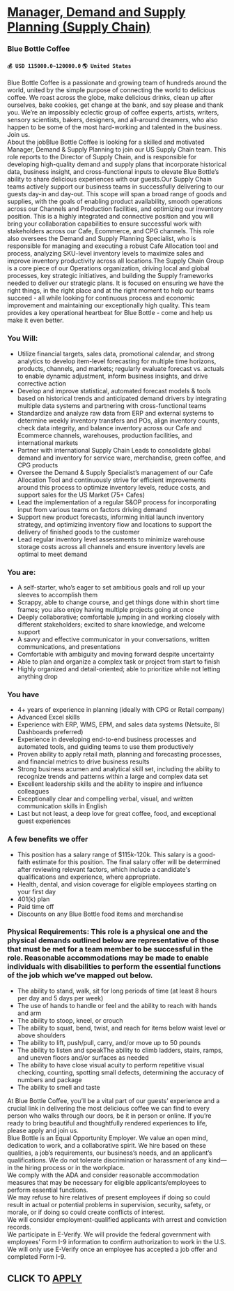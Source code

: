 # [Manager, Demand and Supply Planning (Supply Chain)](https://www.remotewlb.com/apply/manager-demand-and-supply-planning-supply-chain)  
### Blue Bottle Coffee  
#### `💰 USD 115000.0~120000.0` `🌎 United States`  
Blue Bottle Coffee is a passionate and growing team of hundreds around the world, united by the simple purpose of connecting the world to delicious coffee. We roast across the globe, make delicious drinks, clean up after ourselves, bake cookies, get change at the bank, and say please and thank you. We’re an impossibly eclectic group of coffee experts, artists, writers, sensory scientists, bakers, designers, and all-around dreamers, who also happen to be some of the most hard-working and talented in the business. Join us.  
About the jobBlue Bottle Coffee is looking for a skilled and motivated Manager, Demand & Supply Planning to join our US Supply Chain team. This role reports to the Director of Supply Chain, and is responsible for developing high-quality demand and supply plans that incorporate historical data, business insight, and cross-functional inputs to elevate Blue Bottle’s ability to share delicious experiences with our guests.Our Supply Chain teams actively support our business teams in successfully delivering to our guests day-in and day-out. This scope will span a broad range of goods and supplies, with the goals of enabling product availability, smooth operations across our Channels and Production facilities, and optimizing our inventory position. This is a highly integrated and connective position and you will bring your collaboration capabilities to ensure successful work with stakeholders across our Cafe, Ecommerce, and CPG channels. This role also oversees the Demand and Supply Planning
Specialist, who is responsible for managing and executing a robust Cafe Allocation tool and process, analyzing SKU-level inventory levels to maximize sales and improve inventory productivity across all locations.The Supply Chain Group is a core piece of our Operations organization, driving local and global processes, key strategic initiatives, and building the Supply frameworks needed to deliver our strategic plans. It is focused on ensuring we have the right things, in the right place and at the right moment to help our teams succeed - all while looking for continuous process and economic improvement and maintaining our exceptionally high quality. This team provides a key operational heartbeat for Blue Bottle - come and help us make it even better.  

### You Will:

  * Utilize financial targets, sales data, promotional calendar, and strong analytics to develop item-level forecasting for multiple time horizons, products, channels, and markets; regularly evaluate forecast vs. actuals to enable dynamic adjustment, inform business insights, and drive corrective action
  * Develop and improve statistical, automated forecast models & tools based on historical trends and anticipated demand drivers by integrating multiple data systems and partnering with cross-functional teams
  * Standardize and analyze raw data from ERP and external systems to determine weekly inventory transfers and POs, align inventory counts, check data integrity, and balance inventory across our Cafe and Ecommerce channels, warehouses, production facilities, and international markets
  * Partner with international Supply Chain Leads to consolidate global demand and inventory for service ware, merchandise, green coffee, and CPG products 
  * Oversee the Demand & Supply Specialist’s management of our Cafe Allocation Tool and continuously strive for efficient improvements around this process to optimize inventory levels, reduce costs, and support sales for the US Market (75+ Cafes)
  * Lead the implementation of a regular S&OP process for incorporating input from various teams on factors driving demand 
  * Support new product forecasts, informing initial launch inventory strategy, and optimizing inventory flow and locations to support the delivery of finished goods to the customer
  * Lead regular inventory level assessments to minimize warehouse storage costs across all channels and ensure inventory levels are optimal to meet demand 

### You are:

  * A self-starter, who’s eager to set ambitious goals and roll up your sleeves to accomplish them
  * Scrappy, able to change course, and get things done within short time frames; you also enjoy having multiple projects going at once
  * Deeply collaborative; comfortable jumping in and working closely with different stakeholders; excited to share knowledge, and welcome support
  * A savvy and effective communicator in your conversations, written communications, and presentations
  * Comfortable with ambiguity and moving forward despite uncertainty
  * Able to plan and organize a complex task or project from start to finish
  * Highly organized and detail-oriented; able to prioritize while not letting anything drop

### You have

  * 4+ years of experience in planning (ideally with CPG or Retail company)
  * Advanced Excel skills
  * Experience with ERP, WMS, EPM, and sales data systems (Netsuite, BI Dashboards preferred)
  * Experience in developing end-to-end business processes and automated tools, and guiding teams to use them productively
  * Proven ability to apply retail math, planning and forecasting processes, and financial metrics to drive business results 
  * Strong business acumen and analytical skill set, including the ability to recognize trends and patterns within a large and complex data set
  * Excellent leadership skills and the ability to inspire and influence colleagues
  * Exceptionally clear and compelling verbal, visual, and written communication skills in English
  * Last but not least, a deep love for great coffee, food, and exceptional guest experiences

### A few benefits we offer

  * This position has a salary range of $115k-120k. This salary is a good-faith estimate for this position. The final salary offer will be determined after reviewing relevant factors, which include a candidate's qualifications and experience, where appropriate. 
  * Health, dental, and vision coverage for eligible employees starting on your first day
  * 401(k) plan
  * Paid time off
  * Discounts on any Blue Bottle food items and merchandise

### Physical Requirements: This role is a physical one and the physical demands outlined below are representative of those that must be met for a team member to be successful in the role. Reasonable accommodations may be made to enable individuals with disabilities to perform the essential functions of the job which we’ve mapped out below.

  * The ability to stand, walk, sit for long periods of time (at least 8 hours per day and 5 days per week)
  * The use of hands to handle or feel and the ability to reach with hands and arm
  * The ability to stoop, kneel, or crouch
  * The ability to squat, bend, twist, and reach for items below waist level or above shoulders
  * The ability to lift, push/pull, carry, and/or move up to 50 pounds
  * The ability to listen and speakThe ability to climb ladders, stairs, ramps, and uneven floors and/or surfaces as needed
  * The ability to have close visual acuity to perform repetitive visual checking, counting, spotting small defects, determining the accuracy of numbers and package 
  * The ability to smell and taste

At Blue Bottle Coffee, you’ll be a vital part of our guests’ experience and a crucial link in delivering the most delicious coffee we can find to every person who walks through our doors, be it in person or online. If you’re ready to bring beautiful and thoughtfully rendered experiences to life, please apply and join us.  
Blue Bottle is an Equal Opportunity Employer. We value an open mind, dedication to work, and a collaborative spirit. We hire based on these qualities, a job’s requirements, our business’s needs, and an applicant’s qualifications. We do not tolerate discrimination or harassment of any kind—in the hiring process or in the workplace.  
We comply with the ADA and consider reasonable accommodation measures that may be necessary for eligible applicants/employees to perform essential functions.  
We may refuse to hire relatives of present employees if doing so could result in actual or potential problems in supervision, security, safety, or morale, or if doing so could create conflicts of interest.  
We will consider employment-qualified applicants with arrest and conviction records.  
We participate in E-Verify. We will provide the federal government with employees’ Form I-9 information to confirm authorization to work in the U.S. We will only use E-Verify once an employee has accepted a job offer and completed Form I-9.  
## CLICK TO [APPLY](https://www.remotewlb.com/apply/manager-demand-and-supply-planning-supply-chain)

